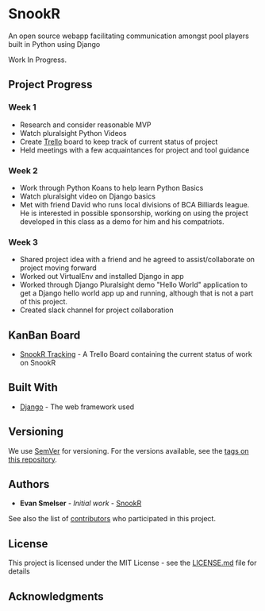 # SnookR
An open source webapp facilitating communication amongst pool players built in Python using Django

Work In Progress.

## Project Progress

### Week 1

* Research and consider reasonable MVP
* Watch pluralsight Python Videos
* Create [Trello](https://trello.com/b/Rrb3Ud76) board to keep track of current status of project
* Held meetings with a few acquaintances for project and tool guidance 

### Week 2

* Work through Python Koans to help learn Python Basics
* Watch pluralsight video on Django basics
* Met with friend David who runs local divisions of BCA Billiards league. He is interested in possible
   sponsorship, working on using the project developed in this class as a demo for him and his
   compatriots.

### Week 3

* Shared project idea with a friend and he agreed to assist/collaborate on project moving forward
* Worked out VirtualEnv and installed Django in app
* Worked through Django Pluralsight demo "Hello World" application to get a Django hello world app up
   and running, although that is not a part of this project.
* Created slack channel for project collaboration

## KanBan Board

* [SnookR Tracking](https://trello.com/b/Rrb3Ud76) - A Trello Board containing the current status of work on SnookR

## Built With

* [Django](https://www.djangoproject.com/) - The web framework used

## Versioning

We use [SemVer](http://semver.org/) for versioning. For the versions available, see the [tags on this repository](https://github.com/esmelser/SnookR/tags). 

## Authors

* **Evan Smelser** - *Initial work* - [SnookR](https://github.com/esmelser/SnookR)

See also the list of [contributors](https://github.com/esmelser/SnookR/contributors) who participated in this project.

## License

This project is licensed under the MIT License - see the [LICENSE.md](LICENSE.md) file for details

## Acknowledgments


